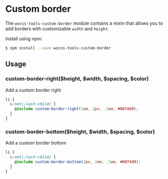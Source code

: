 # Custom border

The `wocss-tools-custom-border` module contains a mixin that allows you to add borders with customizable `width` and `height`.

Install using npm:

```sh
$ npm install --save wocss-tools-custom-border
```

## Usage

### custom-border-right($height, $width, $spacing, $color)

Add a custom border right

```scss
li {
  &:not(:last-child) {
    @include custom-border-right(1em, 2px, .5em, #0074d9);
  }
}
```

### custom-border-bottom($height, $width, $spacing, $color)

Add a custom border bottom

```scss
li {
  &:not(:last-child) {
    @include custom-border-bottom(2px, 2em, .5em, #0074d9);
  }
}
```
